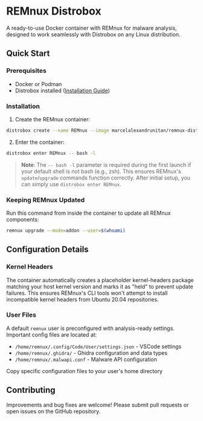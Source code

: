 # REMnux Distrobox

A ready-to-use Docker container with REMnux for malware analysis, designed to work seamlessly with Distrobox on any Linux distribution.


## Quick Start

### Prerequisites
- Docker or Podman
- Distrobox installed ([Installation Guide](https://github.com/89luca89/distrobox#installation))

### Installation

1. Create the REMnux container:

```bash
distrobox create --name REMnux --image marcelalexandrunitan/remnux-distrobox:latest
```

2. Enter the container:

```bash
distrobox enter REMnux -- bash -l
```

> **Note**: The `-- bash -l` parameter is required during the first launch if your default shell is not bash (e.g., zsh). This ensures REMnux's `update`/`upgrade` commands function correctly. After initial setup, you can simply use `distrobox enter REMnux`.

### Keeping REMnux Updated

Run this command from inside the container to update all REMnux components:

```bash
remnux upgrade --mode=addon --user=$(whoami)
```

## Configuration Details

### Kernel Headers

The container automatically creates a placeholder kernel-headers package matching your host kernel version and marks it as "held" to prevent update failures. This ensures REMnux's CLI tools won't attempt to install incompatible kernel headers from Ubuntu 20.04 repositories.

### User Files

A default `remnux` user is preconfigured with analysis-ready settings. Important config files are located at:

- `/home/remnux/.config/Code/User/settings.json` - VSCode settings
- `/home/remnux/.ghidra/` - Ghidra configuration and data types
- `/home/remnux/.malwapi.conf` - Malware API configuration

Copy specific configuration files to your user's home directory

## Contributing

Improvements and bug fixes are welcome! Please submit pull requests or open issues on the GitHub repository.
